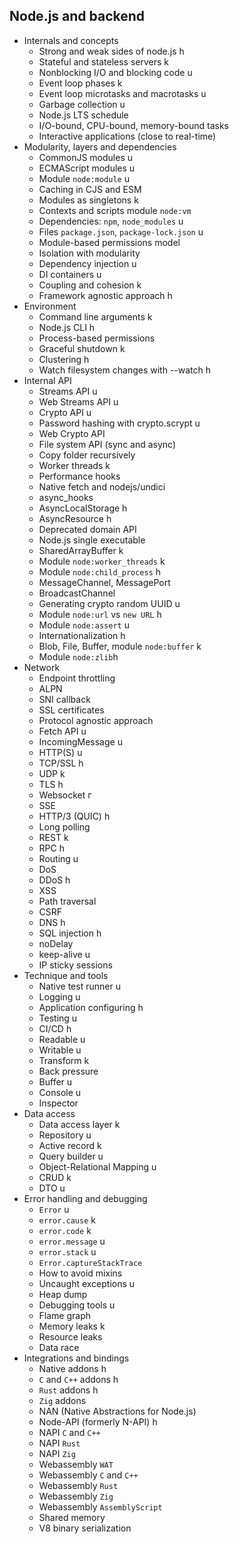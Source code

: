 ## Node.js and backend

- Internals and concepts
  - Strong and weak sides of node.js h
  - Stateful and stateless servers k
  - Nonblocking I/O and blocking code u
  - Event loop phases k
  - Event loop microtasks and macrotasks u
  - Garbage collection u
  - Node.js LTS schedule
  - I/O-bound, CPU-bound, memory-bound tasks
  - Interactive applications (close to real-time) 
- Modularity, layers and dependencies
  - CommonJS modules u
  - ECMAScript modules u
  - Module `node:module` u
  - Caching in CJS and ESM 
  - Modules as singletons k
  - Contexts and scripts module `node:vm` 
  - Dependencies: `npm`, `node_modules` u
  - Files `package.json`, `package-lock.json` u
  - Module-based permissions model
  - Isolation with modularity
  - Dependency injection u
  - DI containers u
  - Coupling and cohesion k
  - Framework agnostic approach h
- Environment
  - Command line arguments k
  - Node.js CLI h
  - Process-based permissions 
  - Graceful shutdown k
  - Clustering h
  - Watch filesystem changes with --watch h
- Internal API
  - Streams API u
  - Web Streams API u
  - Crypto API u
  - Password hashing with crypto.scrypt u
  - Web Crypto API
  - File system API (sync and async)
  - Copy folder recursively
  - Worker threads k
  - Performance hooks
  - Native fetch and nodejs/undici
  - async_hooks
  - AsyncLocalStorage h
  - AsyncResource h
  - Deprecated domain API
  - Node.js single executable
  - SharedArrayBuffer k
  - Module `node:worker_threads` k
  - Module `node:child_process` h
  - MessageChannel, MessagePort
  - BroadcastChannel
  - Generating crypto random UUID u
  - Module `node:url` vs `new URL` h
  - Module `node:assert` u
  - Internationalization h
  - Blob, File, Buffer, module `node:buffer` k
  - Module `node:zlib`h
- Network
  - Endpoint throttling
  - ALPN
  - SNI callback
  - SSL certificates
  - Protocol agnostic approach
  - Fetch API u
  - IncomingMessage u
  - HTTP(S) u
  - TCP/SSL h
  - UDP k
  - TLS h
  - Websocket г
  - SSE
  - HTTP/3 (QUIC) h
  - Long polling
  - REST k
  - RPC h
  - Routing u
  - DoS 
  - DDoS h
  - XSS
  - Path traversal
  - CSRF
  - DNS h
  - SQL injection h
  - noDelay 
  - keep-alive u
  - IP sticky sessions
- Technique and tools
  - Native test runner u
  - Logging u
  - Application configuring h
  - Testing u
  - CI/CD h
  - Readable u
  - Writable u
  - Transform k
  - Back pressure
  - Buffer u
  - Console u
  - Inspector
- Data access
  - Data access layer k
  - Repository u
  - Active record k
  - Query builder u
  - Object-Relational Mapping u
  - CRUD k
  - DTO u
- Error handling and debugging
  - `Error` u
  - `error.cause` k
  - `error.code` k
  - `error.message` u
  - `error.stack` u
  - `Error.captureStackTrace`
  - How to avoid mixins
  - Uncaught exceptions u
  - Heap dump
  - Debugging tools u
  - Flame graph 
  - Memory leaks k
  - Resource leaks
  - Data race
- Integrations and bindings
  - Native addons h
  - `C` and `C++` addons  h
  - `Rust` addons h
  - `Zig` addons
  - NAN (Native Abstractions for Node.js)
  - Node-API (formerly N-API) h
  - NAPI `C` and `C++`
  - NAPI `Rust`
  - NAPI `Zig`
  - Webassembly `WAT`
  - Webassembly `C` and `C++`
  - Webassembly `Rust`
  - Webassembly `Zig`
  - Webassembly `AssemblyScript`
  - Shared memory
  - V8 binary serialization

